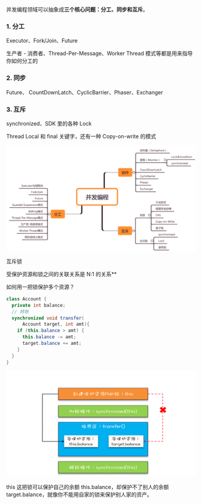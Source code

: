 并发编程领域可以抽象成**三个核心问题：分工、同步和互斥**。

### 1. 分工

 Executor、Fork/Join、Future 

生产者 - 消费者、Thread-Per-Message、Worker Thread 模式等都是用来指导你如何分工的

### 2. 同步

Future、 CountDownLatch、CyclicBarrier、Phaser、Exchanger

### 3. 互斥

synchronized、SDK 里的各种 Lock

Thread Local 和 final 关键字，还有一种 Copy-on-write 的模式



![](../多线程/images/1.png)



互斥锁

受保护资源和锁之间的关联关系是 N:1 的关系**

如何用一把锁保护多个资源？

```java
class Account {
  private int balance;
  // 转账
  synchronized void transfer(
      Account target, int amt){
    if (this.balance > amt) {
      this.balance -= amt;
      target.balance += amt;
    }
  } 
}
```

![](images/下载.png)

this 这把锁可以保护自己的余额 this.balance，却保护不了别人的余额 target.balance，就像你不能用自家的锁来保护别人家的资产。